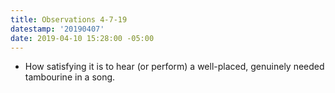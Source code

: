 ```yaml
---
title: Observations 4-7-19
datestamp: '20190407'
date: 2019-04-10 15:28:00 -05:00
---
```


- How satisfying it is to hear (or perform) a well-placed, genuinely needed tambourine in a song.
